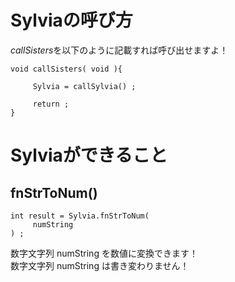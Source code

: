 # Sylviaの呼び方

*callSisters*を以下のように記載すれば呼び出せますよ！
```
void callSisters( void ){

     Sylvia = callSylvia() ;

     return ;
}
```

# Sylviaができること
## fnStrToNum()
```
int result = Sylvia.fnStrToNum(
     numString
) ;
```
数字文字列 numString を数値に変換できます！  
数字文字列 numString は書き変わりません！

